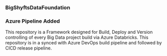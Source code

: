 ### BigShyftsDataFoundation

### Azure Pipeline Added


This repository is a Framework designed for Build, Deploy and Version controlling of every Big Data project build via Azure Databricks. This repository is in a synced with Azure DevOps build pipeline and followed by CICD release pipeline.
